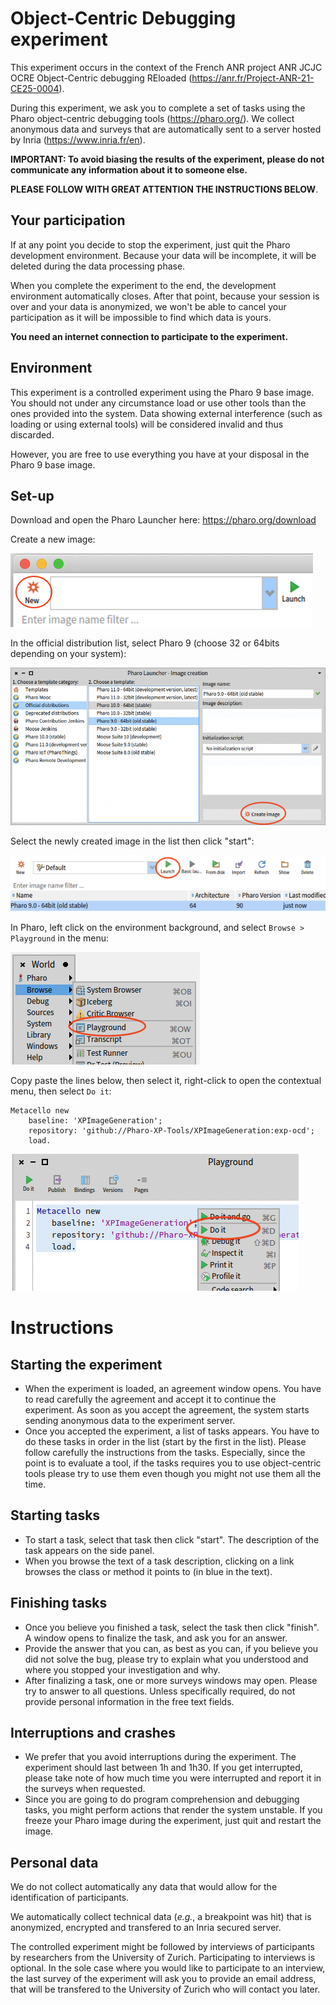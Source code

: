 # Object-Centric Debugging experiment

This experiment occurs in the context of the French ANR project ANR JCJC OCRE Object-Centric debugging REloaded (https://anr.fr/Project-ANR-21-CE25-0004).

During this experiment, we ask you to complete a set of tasks using the Pharo object-centric debugging tools (https://pharo.org/).
We collect anonymous data and surveys that are automatically sent to a server hosted by Inria (https://www.inria.fr/en).

**IMPORTANT: To avoid biasing the results of the experiment, please do not communicate any information about it to someone else.**

**PLEASE FOLLOW WITH GREAT ATTENTION THE INSTRUCTIONS BELOW**.

## Your participation

If at any point you decide to stop the experiment, just quit the Pharo development environment.
Because your data will be incomplete, it will be deleted during the data processing phase.

When you complete the experiment to the end, the development environment automatically closes.
After that point, because your session is over and your data is anonymized, we won't be able to cancel your participation as it will be impossible to find which data is yours.

**You need an internet connection to participate to the experiment.**

## Environment

This experiment is a controlled experiment using the Pharo 9 base image.
You should not under any circumstance load or use other tools than the ones provided into the system.
Data showing external interference (such as loading or using external tools) will be considered invalid and thus discarded.

However, you are free to use everything you have at your disposal in the Pharo 9 base image.
  
## Set-up

Download and open the Pharo Launcher here: https://pharo.org/download

Create a new image:

![Create a new image](https://raw.githubusercontent.com/Pharo-XP-Tools/xp-free-resources/main/ocd/create-image.png)

In the official distribution list, select Pharo 9 (choose 32 or 64bits depending on your system):

![Select P9](https://raw.githubusercontent.com/Pharo-XP-Tools/xp-free-resources/main/ocd/select-p9.png)

Select the newly created image in the list then click "start":

![Start image](https://raw.githubusercontent.com/Pharo-XP-Tools/xp-free-resources/main/ocd/start-image.png)

In Pharo, left click on the environment background, and select `Browse > Playground` in the menu:

![Open playground](https://raw.githubusercontent.com/Pharo-XP-Tools/xp-free-resources/main/ocd/playground.png)


Copy paste the lines below, then select it, right-click to open the contextual menu, then select `Do it`:

```Smalltalk
Metacello new
	baseline: 'XPImageGeneration';
	repository: 'github://Pharo-XP-Tools/XPImageGeneration:exp-ocd';
	load.
```


![Doit baseline](https://raw.githubusercontent.com/Pharo-XP-Tools/xp-free-resources/main/ocd/baseline.png)

# Instructions
## Starting the experiment

- When the experiment is loaded, an agreement window opens. You have to read carefully the agreement and accept it to continue the experiment. As soon as you accept the agreement, the system starts sending anonymous data to the experiment server.
- Once you accepted the experiment, a list of tasks appears. You have to do these tasks in order in the list (start by the first in the list). Please follow carefully the instructions from the tasks. Especially, since the point is to evaluate a tool, if the tasks requires you to use object-centric tools please try to use them even though you might not use them all the time.

## Starting tasks
- To start a task, select that task then click "start". The description of the task appears on the side panel.
- When you browse the text of a task description, clicking on a link browses the class or method it points to (in blue in the text).

## Finishing tasks
- Once you believe you finished a task, select the task then click "finish". A window opens to finalize the task, and ask you for an answer.
- Provide the answer that you can, as best as you can, if you believe you did not solve the bug, please try to explain what you understood and where you stopped your investigation and why.
- After finalizing a task, one or more surveys windows may open. Please try to answer to all questions. Unless specifically required, do not provide personal information in the free text fields.

## Interruptions and crashes
- We prefer that you avoid interruptions during the experiment. The experiment should last between 1h and 1h30. If you get interrupted, please take note of how much time you were interrupted and report it in the surveys when requested.
- Since you are going to do program comprehension and debugging tasks, you might perform actions that render the system unstable. If you freeze your Pharo image during the experiment, just quit and restart the image.

## Personal data

We do not collect automatically any data that would allow for the identification of participants.

We automatically collect technical data (*e.g.*, a breakpoint was hit) that is anonymized, encrypted and transfered to an Inria secured server.

The controlled experiment might be followed by interviews of participants by researchers from the University of Zurich.
Participating to interviews is optional. 
In the sole case where you would like to participate to an interview, the last survey of the experiment will ask you to provide an email address, that will be transfered to the University of Zurich who will contact you later.

